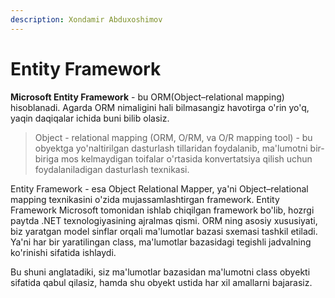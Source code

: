 ```yaml
---
description: Xondamir Abduxoshimov
---
```


# Entity Framework

**Microsoft Entity Framework** - bu ORM\(Object–relational mapping\) hisoblanadi. Agarda ORM nimaligini hali bilmasangiz havotirga o'rin yo'q, yaqin daqiqalar ichida buni bilib olasiz.

> Object - relational mapping \(ORM, O/RM, va O/R mapping tool\) - bu obyektga yo'naltirilgan dasturlash tillaridan foydalanib, ma'lumotni bir-biriga mos kelmaydigan toifalar o'rtasida konvertatsiya qilish uchun foydalaniladigan dasturlash texnikasi.

Entity Framework - esa Object Relational Mapper, ya'ni Object–relational mapping texnikasini o'zida mujassamlashtirgan framework. Entity Framework Microsoft tomonidan ishlab chiqilgan framework bo'lib, hozrgi paytda .NET texnologiyasining ajralmas qismi. ORM ning asosiy xususiyati, biz yaratgan model sinflar orqali ma'lumotlar bazasi sxemasi tashkil etiladi. Ya'ni har bir yaratilingan class, ma'lumotlar bazasidagi tegishli jadvalning ko'rinishi sifatida ishlaydi. 

Bu shuni anglatadiki, siz ma'lumotlar bazasidan ma'lumotni class obyekti sifatida qabul qilasiz, hamda shu obyekt ustida har xil amallarni bajarasiz.

